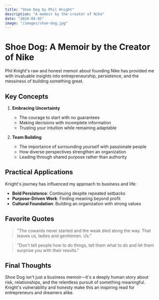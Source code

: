```yaml
---
title: "Shoe Dog by Phil Knight"
description: "A memoir by the creator of Nike"
date: "2024-04-05"
image: "/images/shoe-dog.jpg"
---
```


# Shoe Dog: A Memoir by the Creator of Nike

Phil Knight's raw and honest memoir about founding Nike has provided me with invaluable insights into entrepreneurship, persistence, and the messiness of building something great.

## Key Concepts

1. **Embracing Uncertainty**
   - The courage to start with no guarantees
   - Making decisions with incomplete information
   - Trusting your intuition while remaining adaptable

2. **Team Building**
   - The importance of surrounding yourself with passionate people
   - How diverse perspectives strengthen an organization
   - Leading through shared purpose rather than authority

## Practical Applications

Knight's journey has influenced my approach to business and life:

- **Bold Persistence**: Continuing despite repeated setbacks
- **Purpose-Driven Work**: Finding meaning beyond profit
- **Cultural Foundation**: Building an organization with strong values

## Favorite Quotes

> "The cowards never started and the weak died along the way. That leaves us, ladies and gentlemen. Us."

> "Don't tell people how to do things, tell them what to do and let them surprise you with their results."

## Final Thoughts

Shoe Dog isn't just a business memoir—it's a deeply human story about risk, relationships, and the relentless pursuit of something meaningful. Knight's vulnerability and honesty make this an inspiring read for entrepreneurs and dreamers alike. 